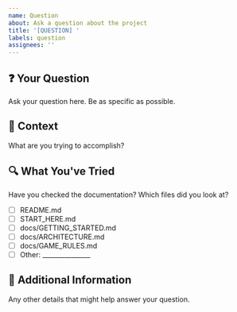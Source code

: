```yaml
---
name: Question
about: Ask a question about the project
title: '[QUESTION] '
labels: question
assignees: ''
---
```


## ❓ Your Question
Ask your question here. Be as specific as possible.

## 🎯 Context
What are you trying to accomplish?

## 🔍 What You've Tried
Have you checked the documentation? Which files did you look at?
- [ ] README.md
- [ ] START_HERE.md
- [ ] docs/GETTING_STARTED.md
- [ ] docs/ARCHITECTURE.md
- [ ] docs/GAME_RULES.md
- [ ] Other: _______________

## 📝 Additional Information
Any other details that might help answer your question.

